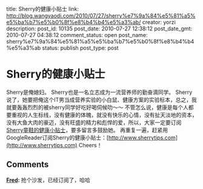 title: Sherry的健康小贴士
link: http://blog.wangyaodi.com/2010/07/27/sherry%e7%9a%84%e5%81%a5%e5%ba%b7%e5%b0%8f%e8%b4%b4%e5%a3%ab/
creator: yorzi
description: 
post_id: 10135
post_date: 2010-07-27 12:38:12
post_date_gmt: 2010-07-27 04:38:12
comment_status: open
post_name: sherry%e7%9a%84%e5%81%a5%e5%ba%b7%e5%b0%8f%e8%b4%b4%e5%a3%ab
status: publish
post_type: post

# Sherry的健康小贴士

Sherry是俺媳妇。 Sherry也是一名立志成为一流营养师的勤奋滴同学。 Sherry说了，她要把俺这个IT男当成营养实验的小白鼠、健康方案的实验标本，总之，我就要轰轰烈烈的被sherry同学好吃好喝伺候叻～～ 不管怎么说，健康是每个人都要重视的人生标线，没有健康的体魄，就没有快乐的心情，没有扯天淡地的资本，没有大鱼大肉的豪迈，没有旺盛的精力和彪悍的爱，所以，大家一定要订阅[Sherry童鞋的健康小贴士](http://www.sherrytips.com)，要多留言多鼓励她。 再重复一遍，赶紧用GoogleReader订阅Sherry的健康小贴士：[http://www.sherrytips.com](http://www.sherrytips.com) Cheers！

## Comments

**[Fred](#635 "2010-07-27 22:49:30"):** 抢个沙发，已经订阅了，哈哈

